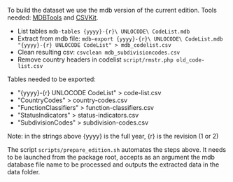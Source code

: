 To build the dataset we use the mdb version of the current edition. Tools needed: [MDBTools](http://mdbtools.sourceforge.net/) and [CSVKit](https://github.com/onyxfish/csvkit).

- List tables ```mdb-tables {yyyy}-{r}\ UNLOCODE\ CodeList.mdb```
- Extract from mdb file: ```mdb-export {yyyy}-{r}\ UNLOCODE\ CodeList.mdb "{yyyy}-{r} UNLOCODE CodeList" > mdb_codelist.csv```
- Clean resulting csv: ```csvclean mdb_subdivisioncodes.csv```
- Remove country headers in codelist ```script/rmstr.php old_code-list.csv```

Tables needed to be exported:

- "{yyyy}-{r} UNLOCODE CodeList" > code-list.csv
- "CountryCodes" > country-codes.csv
- "FunctionClassifiers" > function-classifiers.csv
- "StatusIndicators" > status-indicators.csv
- "SubdivisionCodes" > subdivision-codes.csv

Note: in the strings above {yyyy} is the full year, {r} is the revision (1 or 2)

The script ```scripts/prepare_edition.sh``` automates the steps above. It needs to be launched from the package root, accepts as an argument the mdb database file name to be processed and outputs the extracted data in the data folder.
